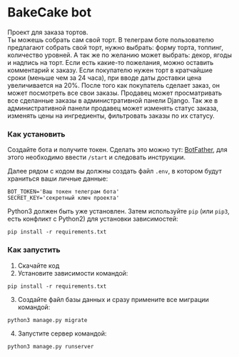 # BakeCake bot

Проект для заказа тортов.\
Ты можешь собрать сам свой торт. В телеграм боте пользователю предлагают собрать свой торт, нужно выбрать: форму торта, топпинг, количество уровней. А так же по желанию может выбрать: декор, ягоды и надпись на торт. Если есть какие-то пожелания, можно оставить комментарий к заказу. Если покупателю нужен торт в кратчайшие сроки (меньше чем за 24 часа), при вводе даты доставки цена увеличивается на 20%. После того как покупатель сделает заказ, он может посмотреть все свои заказы.
Продавец может просматривать все сделанные заказы в административной панели Django. Так же в административной панели продавец может изменять статус заказа, изменять цены на ингредиенты, фильтровать заказы по их статусу.


### Как установить

Создайте бота и получите токен.
Сделать это можно тут: [BotFather](https://telegram.me/BotFather), для этого необходимо
ввести `/start` и следовать инструкции.


Далее рядом с кодом вы должны создать файл `.env`, в котором будут храниться
ваши личные данные:

```
BOT_TOKEN='Ваш токен телеграм бота'
SECRET_KEY='секретный ключ проекта'
```

Python3 должен быть уже установлен. Затем используйте `pip` (или `pip3`, есть
конфликт с Python2) для установки зависимостей:

```
pip install -r requirements.txt
```
### Как запустить
1. Скачайте код
2. Установите зависимости командой:
```
pip install -r requirements.txt
```
3. Создайте файл базы данных и сразу примените все миграции командой:
```
python3 manage.py migrate
```
4. Запустите сервер командой:
```
python3 manage.py runserver
```

